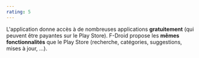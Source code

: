 ```yaml
---
rating: 5
---
```


L'application donne accès à de nombreuses applications **gratuitement** (qui peuvent être payantes sur le Play Store). F-Droid propose les **mêmes fonctionnalités** que le Play Store (recherche, catégories, suggestions, mises à jour, ...).
